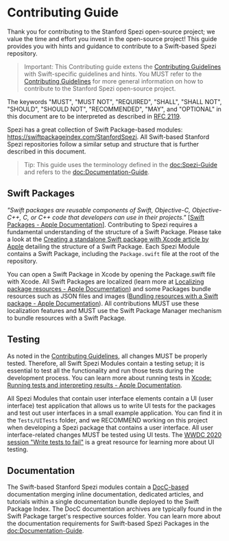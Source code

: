 # Contributing Guide

<!--

This source file is part of the Stanford Spezi open-source project

SPDX-FileCopyrightText: 2022 Stanford University and the project authors (see CONTRIBUTORS.md)

SPDX-License-Identifier: MIT

-->

Thank you for contributing to the Stanford Spezi open-source project; we value the time and effort you invest in the open-source project! This guide provides you with hints and guidance to contribute to a Swift-based Spezi repository.

> Important: This Contributing guide extens the [Contributing Guidelines](https://github.com/StanfordSpezi/.github/blob/main/CONTRIBUTING.md) with Swift-specific guidelines and hints. You MUST refer to the [Contributing Guidelines](https://github.com/StanfordSpezi/.github/blob/main/CONTRIBUTING.md) for more general information on how to contribute to the Stanford Spezi open-source project.

The keywords "MUST", "MUST NOT", "REQUIRED", "SHALL", "SHALL NOT", "SHOULD", "SHOULD NOT", "RECOMMENDED", "MAY", and "OPTIONAL" in this document are to be interpreted as described in [RFC 2119](https://www.ietf.org/rfc/rfc2119.txt).

Spezi has a great collection of Swift Package-based modules: https://swiftpackageindex.com/StanfordSpezi.
All Swift-based Stanford Spezi repositories follow a similar setup and structure that is further described in this document.

> Tip: This guide uses the terminology defined in the <doc:Spezi-Guide> and refers to the <doc:Documentation-Guide>.

## Swift Packages

_"Swift packages are reusable components of Swift, Objective-C, Objective-C++, C, or C++ code that developers can use in their projects."_ [[Swift Packages - Apple Documentation](https://developer.apple.com/documentation/xcode/swift-packages)]. Contributing to Spezi requires a fundamental understanding of the structure of a Swift Package. Please take a look at the [Creating a standalone Swift package with Xcode article by Apple](https://developer.apple.com/documentation/xcode/creating-a-standalone-swift-package-with-xcode) detailing the structure of a Swift Package. Each Spezi Module contains a Swift Package, including the `Package.swift` file at the root of the repository.

You can open a Swift Package in Xcode by opening the Package.swift file with Xcode.
All Swift Packages are localized (learn more at [Localizing package resources - Apple Documentation](https://developer.apple.com/documentation/xcode/bundling-resources-with-a-swift-package)) and some Packages bundle resources such as JSON files and images ([Bundling resources with a Swift package - Apple Documentation](https://developer.apple.com/documentation/xcode/bundling-resources-with-a-swift-package)).
All contributions MUST use these localization features and MUST use the Swift Package Manager mechanism to bundle resources with a Swift Package.


## Testing

As noted in the [Contributing Guidelines](https://github.com/StanfordSpezi/.github/blob/main/CONTRIBUTING.md), all changes MUST be properly tested.
Therefore, all Swift Spezi Modules contain a testing setup; it is essential to test all the functionality and run those tests during the development process.
You can learn more about running tests in [Xcode: Running tests and interpreting results - Apple Documentation](https://developer.apple.com/documentation/xcode/running-tests-and-interpreting-results).

All Spezi Modules that contain user interface elements contain a UI (user interface) test application that allows us to write UI tests for the packages and test out user interfaces in a small example application.
You can find it in the `Tests/UITests` folder, and we RECOMMEND working on this project when developing a Spezi package that contains a user interface.
All user interface-related changes MUST be tested using UI tests.
The [WWDC 2020 session "Write tests to fail"](https://developer.apple.com/wwdc20/10091) is a great resource for learning more about UI testing.


## Documentation

The Swift-based Stanford Spezi modules contain a [DocC-based](https://github.com/apple/swift-docc) documentation merging inline documentation, dedicated articles, and tutorials within a single documentation bundle deployed to the Swift Package Index.
The DocC documentation archives are typically found in the Swift Package target's respective sources folder.
You can learn more about the documentation requirements for Swift-based Spezi Packages in the <doc:Documentation-Guide>.
